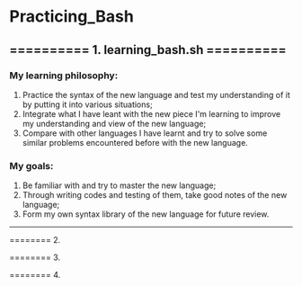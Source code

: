 # Practicing_Bash
## ========== 1. learning_bash.sh ==========

### My learning philosophy: 
1. Practice the syntax of the new language and test my understanding of it by putting it into various situations; 
2. Integrate what I have leant with the new piece I'm learning to improve my understanding and view of the new language; 
3. Compare with other languages I have learnt and try to solve some similar problems encountered before with the new language.

### My goals: 
1. Be familiar with and try to master the new language; 
2. Through writing codes and testing of them, take good notes of the new language; 
3. Form my own syntax library of the new language for future review.

*** 

======== 2. 

======== 3. 

======== 4. 
